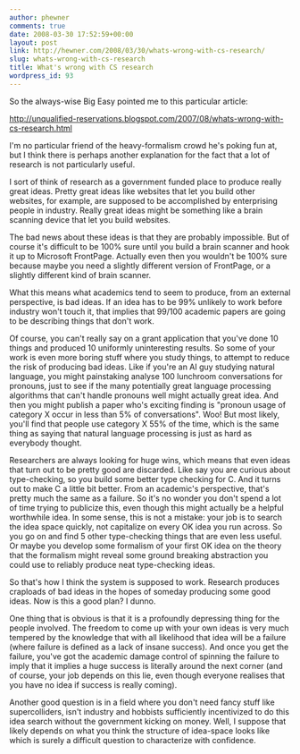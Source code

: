 ```yaml
---
author: phewner
comments: true
date: 2008-03-30 17:52:59+00:00
layout: post
link: http://hewner.com/2008/03/30/whats-wrong-with-cs-research/
slug: whats-wrong-with-cs-research
title: What's wrong with CS research
wordpress_id: 93
---
```


So the always-wise Big Easy pointed me to this particular article:

http://unqualified-reservations.blogspot.com/2007/08/whats-wrong-with-cs-research.html

I'm no particular friend of the heavy-formalism crowd he's poking fun at, but I think there is perhaps another explanation for the fact that a lot of research is not particularly useful.

I sort of think of research as a government funded place to produce really great ideas.  Pretty great ideas like websites that let you build other websites, for example,  are supposed to be accomplished by enterprising people in industry.  Really great ideas might be something like a brain scanning device that let you build websites.

The bad news about these ideas is that they are probably impossible.  But of course it's difficult to be 100% sure until you build a brain scanner and hook it up to Microsoft FrontPage.  Actually even then you wouldn't be 100% sure because maybe you need a slightly different version of FrontPage, or a slightly different kind of brain scanner.

What this means what academics tend to seem to produce, from an external perspective, is bad ideas.  If an idea has to be 99% unlikely to work before industry won't touch it, that implies that 99/100 academic papers are going to be describing things that don't work.

Of course, you can't really say on a grant application that you've done 10 things and produced 10 uniformly uninteresting results.  So some of your work is even more boring stuff where you study things, to attempt to reduce the risk of producing bad ideas.  Like if you're an AI guy studying natural language, you might painstaking analyse 100 lunchroom conversations for pronouns, just to see if the many potentially great language processing algorithms that can't handle pronouns well might actually great idea.  And then you might publish a paper who's exciting finding is "pronoun usage of category X occur in less than 5% of conversations".  Woo!  But most likely, you'll find that people use category X 55% of the time, which is the same thing as saying that natural language processing is just as hard as everybody thought.

Researchers are always looking for huge wins, which means that even ideas that turn out to be pretty good are discarded.  Like say you are curious about type-checking, so you build some better type checking for C.  And it turns out to make C a little bit better.  From an academic's perspective, that's pretty much the same as a failure.  So it's no wonder you don't spend a lot of time trying to publicize this, even though this might actually be a helpful worthwhile idea.  In some sense, this is not a mistake: your job is to search the idea space quickly, not capitalize on every OK idea you run across.  So you go on and find 5 other type-checking things that are even less useful.  Or maybe you develop some formalism of your first OK idea on the theory that the formalism might reveal some ground breaking abstraction you could use to reliably produce neat type-checking ideas.

So that's how I think the system is supposed to work.  Research produces craploads of bad ideas in the hopes of someday producing some good ideas.  Now is this a good plan?  I dunno.

One thing that is obvious is that it is a profoundly depressing thing for the people involved.  The freedom to come up with your own ideas is very much tempered by the knowledge that with all likelihood that idea will be a failure (where failure is defined as a lack of insane success).  And once you get the failure, you've got the academic damage control of spinning the failure to imply that it implies a huge success is literally around the next corner (and of course, your job depends on this lie, even though everyone realises that you have no idea if success is really coming).

Another good question is in a field where you don't need fancy stuff like supercolliders, isn't industry and hobbists sufficiently incentivized to do this idea search without the government kicking on money.  Well, I suppose that likely depends on what you think the structure of idea-space looks like which is surely a difficult question to characterize with confidence.
